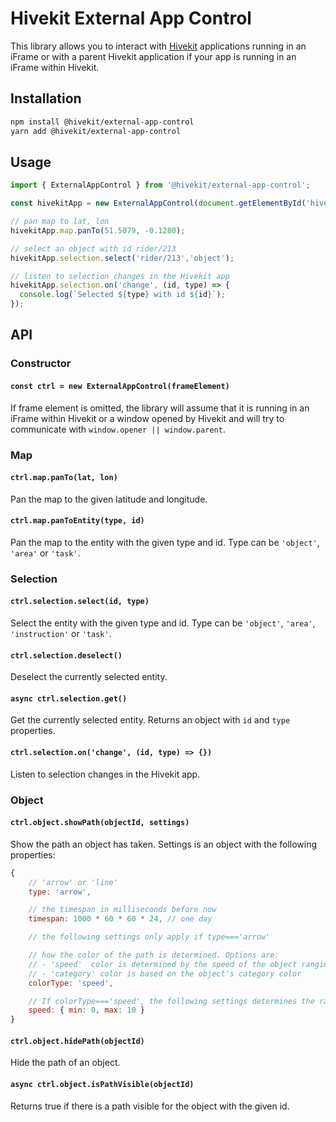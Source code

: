 # Hivekit External App Control
This library allows you to interact with [Hivekit](https://hivekit.io/) applications running in an iFrame or with a parent Hivekit application if your app is running in an iFrame within Hivekit.

## Installation
```bash
npm install @hivekit/external-app-control
yarn add @hivekit/external-app-control
```

## Usage
```javascript
import { ExternalAppControl } from '@hivekit/external-app-control';

const hivekitApp = new ExternalAppControl(document.getElementById('hivekit-iframe'));

// pan map to lat, lon
hivekitApp.map.panTo(51.5079, -0.1280);

// select an object with id rider/213
hivekitApp.selection.select('rider/213','object');

// listen to selection changes in the Hivekit app
hivekitApp.selection.on('change', (id, type) => {
  console.log(`Selected ${type} with id ${id}`);
});
```

## API
### Constructor
#### `const ctrl = new ExternalAppControl(frameElement)`
If frame element is omitted, the library will assume that it is running in an iFrame within Hivekit or a window opened by Hivekit and will try to communicate with `window.opener || window.parent`.

### Map
#### `ctrl.map.panTo(lat, lon)`
Pan the map to the given latitude and longitude.

#### `ctrl.map.panToEntity(type, id)`
Pan the map to the entity with the given type and id. Type can be `'object'`, `'area'` or `'task'`.

### Selection
#### `ctrl.selection.select(id, type)`
Select the entity with the given type and id. Type can be `'object'`, `'area'`, `'instruction'` or `'task'`.

#### `ctrl.selection.deselect()`
Deselect the currently selected entity.

#### `async ctrl.selection.get()`
Get the currently selected entity. Returns an object with `id` and `type` properties.

#### `ctrl.selection.on('change', (id, type) => {})`
Listen to selection changes in the Hivekit app.

### Object
#### `ctrl.object.showPath(objectId, settings)`
Show the path an object has taken. Settings is an object with the following properties:
```javascript
{
    // 'arrow' or 'line'
    type: 'arrow', 

    // the timespan in milliseconds before now
    timespan: 1000 * 60 * 60 * 24, // one day

    // the following settings only apply if type==='arrow'

    // how the color of the path is determined. Options are:
    // - 'speed'  color is determined by the speed of the object ranging red-yellow-green
    // - 'category' color is based on the object's category color
    colorType: 'speed', 

    // If colorType==='speed', the following settings determines the range of speeds for the coloring
    speed: { min: 0, max: 10 }
}
```

#### `ctrl.object.hidePath(objectId)`
Hide the path of an object.

#### `async ctrl.object.isPathVisible(objectId)`
Returns true if there is a path visible for the object with the given id.